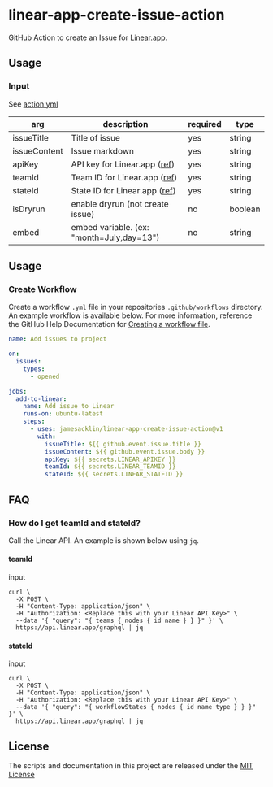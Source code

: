 # linear-app-create-issue-action

GitHub Action to create an Issue for [Linear.app](https://linear.app/).

## Usage

### Input

See [action.yml](./action.yml)

| arg          | description                                                                                                               | required | type    |
| ------------ | ------------------------------------------------------------------------------------------------------------------------- | -------- | ------- |
| issueTitle   | Title of issue                                                                                                            | yes      | string  |
| issueContent | Issue markdown                                                                                                            | yes      | string  |
| apiKey       | API key for Linear.app ([ref](https://developers.linear.app/docs/graphql/working-with-the-graphql-api#personal-api-keys)) | yes      | string  |
| teamId       | Team ID for Linear.app ([ref](#faq-get-teamid-stateid))                                                                   | yes      | string  |
| stateId      | State ID for Linear.app ([ref](#faq-get-teamid-stateid))                                                                  | yes      | string  |
| isDryrun     | enable dryrun (not create issue)                                                                                          | no       | boolean |
| embed        | embed variable. (ex: "month=July,day=13")                                                                                 | no       | string  |

## Usage

### Create Workflow

Create a workflow `.yml` file in your repositories `.github/workflows` directory. An example workflow is available below. For more information, reference the GitHub Help Documentation for [Creating a workflow file](https://help.github.com/en/articles/configuring-a-workflow#creating-a-workflow-file).

```yaml
name: Add issues to project

on:
  issues:
    types:
      - opened

jobs:
  add-to-linear:
    name: Add issue to Linear
    runs-on: ubuntu-latest
    steps:
      - uses: jamesacklin/linear-app-create-issue-action@v1
        with:
          issueTitle: ${{ github.event.issue.title }}
          issueContent: ${{ github.event.issue.body }}
          apiKey: ${{ secrets.LINEAR_APIKEY }}
          teamId: ${{ secrets.LINEAR_TEAMID }}
          stateId: ${{ secrets.LINEAR_STATEID }}
```

## FAQ

<a name="faq-get-teamid-stateid"></a>

### How do I get teamId and stateId?

Call the Linear API. An example is shown below using `jq`.

#### teamId

input

```shell
curl \
  -X POST \
  -H "Content-Type: application/json" \
  -H "Authorization: <Replace this with your Linear API Key>" \
  --data '{ "query": "{ teams { nodes { id name } } }" }' \
  https://api.linear.app/graphql | jq
```

#### stateId

input

```shell
curl \
  -X POST \
  -H "Content-Type: application/json" \
  -H "Authorization: <Replace this with your Linear API Key>" \
  --data '{ "query": "{ workflowStates { nodes { id name type } } }" }' \
  https://api.linear.app/graphql | jq
```

## License

The scripts and documentation in this project are released under the [MIT License](LICENSE)
